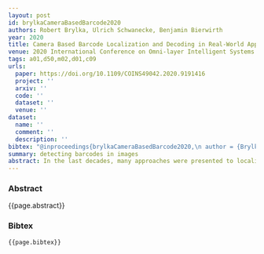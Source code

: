 ```yaml
---
layout: post
id: brylkaCameraBasedBarcode2020
authors: Robert Brylka, Ulrich Schwanecke, Benjamin Bierwirth
year: 2020
title: Camera Based Barcode Localization and Decoding in Real-World Applications
venue: 2020 International Conference on Omni-layer Intelligent Systems (COINS)
tags: a01,d50,m02,d01,c09
urls:
  paper: https://doi.org/10.1109/COINS49042.2020.9191416
  project: ''
  arxiv: ''
  code: ''
  dataset: ''
  venue: ''
dataset:
  name: ''
  comment: ''
  description: ''
bibtex: "@inproceedings{brylkaCameraBasedBarcode2020,\n author = {Brylka, Robert and Schwanecke, Ulrich and Bierwirth, Benjamin},\n booktitle = {2020 {{International Conference}} on {{Omni-layer Intelligent Systems}} ({{COINS}})},\n date = {2020-08},\n doi = {10.1109/COINS49042.2020.9191416},\n eventtitle = {2020 {{International Conference}} on {{Omni-layer Intelligent Systems}} ({{COINS}})},\n pages = {1--8},\n title = {Camera {{Based Barcode Localization}} and {{Decoding}} in {{Real-World Applications}}}\n}\n"
summary: detecting barcodes in images
abstract: In the last decades, many approaches were presented to localize and decode barcodes in images from off the shelf cameras. However, all proposed solutions usually only deal with one type of image artifacts, such as a poorly illuminated or noisy image, or an image that suffers from motion or out-of-focus blur. In this paper, we present a complete, fully automatic pipeline, which allows the localization and decoding of barcodes in real-world scenarios. Our method is capable of localization and decoding the correct barcode information even if the input image is noisy, poorly exposed, and blurred at the same time. We can also decode the correct information from barcode images whose resolution is actually too low, i.e., where the width of the smallest bar depicted is smaller than the width of a single pixel.
---
```


### Abstract

{{page.abstract}}

### Bibtex

```
{{page.bibtex}}
```
